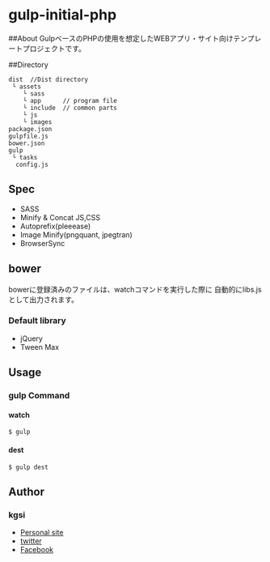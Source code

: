 # gulp-initial-php

##About
GulpベースのPHPの使用を想定したWEBアプリ・サイト向けテンプレートプロジェクトです。

##Directory

    dist  //Dist directory
     └ assets
        └ sass   
        └ app      // program file 
        └ include  // common parts
        └ js
        └ images
    package.json
    gulpfile.js
    bower.json
    gulp
     └ tasks       
	  config.js

## Spec
 * SASS
 * Minify & Concat JS,CSS 
 * Autoprefix(pleeease)
 * Image Minify(pngquant, jpegtran)
 * BrowserSync
 
 <!--* Crtitical CSS
 * StyleGuide(Styledocco)
-->

## bower
bowerに登録済みのファイルは、watchコマンドを実行した際に
自動的にlibs.jsとして出力されます。

### Default library
 * jQuery
 * Tween Max

## Usage

### gulp Command

#### watch

    $ gulp

#### dest

    $ gulp dest

<!--#### critical css

    $ gulp critical

#### styleguide css

    $ gulp styleguide
-->
## Author

### kgsi

* [Personal site](http://aircolor.org)
* [twitter](https://twitter.com/kgsi)
* [Facebook](https://www.facebook.com/shinichi.kogiso)
